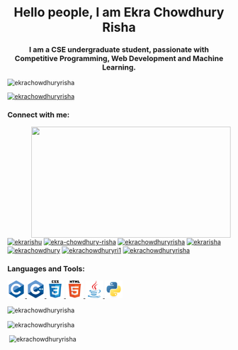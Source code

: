 <h1 align="center">Hello people, I am Ekra Chowdhury Risha</h1>
<h3 align="center">I am a CSE undergraduate student, passionate with Competitive Programming, Web Development and Machine Learning.</h3>

<p align="left"> <img src="https://komarev.com/ghpvc/?username=ekrachowdhuryrisha&label=Profile%20views&color=0e75b6&style=flat" alt="ekrachowdhuryrisha" /> </p>

<p align="left"> <a href="https://github.com/ryo-ma/github-profile-trophy"><img src="https://github-profile-trophy.vercel.app/?username=ekrachowdhuryrisha" alt="ekrachowdhuryrisha" /></a> </p>


<h3 align="left">Connect with me:</h3>
<p><img align="right" src= "https://github.com/user-attachments/assets/9066250f-1573-4399-b77e-5cb640aa9a2c" width= "450" height= "250"></p>
<p align="left">
<a href="https://twitter.com/ekrarishu" target="blank"><img align="center" src="https://raw.githubusercontent.com/rahuldkjain/github-profile-readme-generator/master/src/images/icons/Social/twitter.svg" alt="ekrarishu" height="30" width="40" /></a>
<a href="https://linkedin.com/in/ekra-chowdhury-risha" target="blank"><img align="center" src="https://raw.githubusercontent.com/rahuldkjain/github-profile-readme-generator/master/src/images/icons/Social/linked-in-alt.svg" alt="ekra-chowdhury-risha" height="30" width="40" /></a>
<a href="https://kaggle.com/ekrachowdhuryrisha" target="blank"><img align="center" src="https://raw.githubusercontent.com/rahuldkjain/github-profile-readme-generator/master/src/images/icons/Social/kaggle.svg" alt="ekrachowdhuryrisha" height="30" width="40" /></a>
<a href="https://fb.com/ekrarisha" target="blank"><img align="center" src="https://raw.githubusercontent.com/rahuldkjain/github-profile-readme-generator/master/src/images/icons/Social/facebook.svg" alt="ekrarisha" height="30" width="40" /></a>
<a href="https://www.codechef.com/users/ekrachowdhury" target="blank"><img align="center" src="https://cdn.jsdelivr.net/npm/simple-icons@3.1.0/icons/codechef.svg" alt="ekrachowdhury" height="30" width="40" /></a>
<a href="https://www.hackerrank.com/ekrachowdhuryri1" target="blank"><img align="center" src="https://raw.githubusercontent.com/rahuldkjain/github-profile-readme-generator/master/src/images/icons/Social/hackerrank.svg" alt="ekrachowdhuryri1" height="30" width="40" /></a>
<a href="https://codeforces.com/profile/ekrachowdhuryrisha" target="blank"><img align="center" src="https://raw.githubusercontent.com/rahuldkjain/github-profile-readme-generator/master/src/images/icons/Social/codeforces.svg" alt="ekrachowdhuryrisha" height="30" width="40" /></a>
</p>

<h3 align="left">Languages and Tools:</h3>

<p align="left"> <a href="https://www.cprogramming.com/" target="_blank" rel="noreferrer"> <img src="https://raw.githubusercontent.com/devicons/devicon/master/icons/c/c-original.svg" alt="c" width="40" height="40"/> </a> <a href="https://www.w3schools.com/cpp/" target="_blank" rel="noreferrer"> <img src="https://raw.githubusercontent.com/devicons/devicon/master/icons/cplusplus/cplusplus-original.svg" alt="cplusplus" width="40" height="40"/> </a> <a href="https://www.w3schools.com/css/" target="_blank" rel="noreferrer"> <img src="https://raw.githubusercontent.com/devicons/devicon/master/icons/css3/css3-original-wordmark.svg" alt="css3" width="40" height="40"/> </a> <a href="https://www.w3.org/html/" target="_blank" rel="noreferrer"> <img src="https://raw.githubusercontent.com/devicons/devicon/master/icons/html5/html5-original-wordmark.svg" alt="html5" width="40" height="40"/> </a> <a href="https://www.java.com" target="_blank" rel="noreferrer"> <img src="https://raw.githubusercontent.com/devicons/devicon/master/icons/java/java-original.svg" alt="java" width="40" height="40"/> </a> <a href="https://www.python.org" target="_blank" rel="noreferrer"> <img src="https://raw.githubusercontent.com/devicons/devicon/master/icons/python/python-original.svg" alt="python" width="40" height="40"/> </a> </p>

<p align="centre">                                                                       </p>
<p><img align="center" src="https://github-readme-stats.vercel.app/api/top-langs?username=ekrachowdhuryrisha&show_icons=true&locale=en&layout=compact" alt="ekrachowdhuryrisha" /></p>
<p> </p>

<p><img align="center" src="https://github-readme-streak-stats.herokuapp.com/?user=ekrachowdhuryrisha&" alt="ekrachowdhuryrisha" /></p>

<p>&nbsp;<img align="center" src="https://github-readme-stats.vercel.app/api?username=ekrachowdhuryrisha&show_icons=true&locale=en" alt="ekrachowdhuryrisha" /></p>

